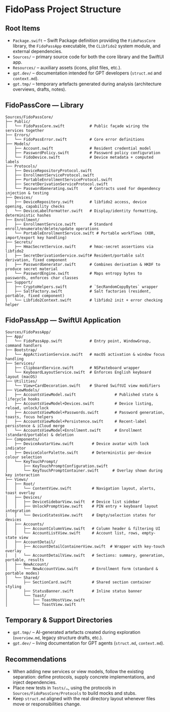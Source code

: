 # FidoPass Project Structure

## Root Items
- `Package.swift` – Swift Package definition providing the `FidoPassCore` library, the `FidoPassApp` executable, the `CLibfido2` system module, and external dependencies.
- `Sources/` – primary source code for both the core library and the SwiftUI app.
- `Resources/` – auxiliary assets (icons, plist files, etc.).
- `gpt.dev/` – documentation intended for GPT developers (`struct.md` and `context.md`).
- `gpt.tmp/` – temporary artefacts generated during analysis (architecture overviews, drafts, notes).

## FidoPassCore — Library
```
Sources/FidoPassCore/
├── Public/
│   └── FidoPassCore.swift           # Public façade wiring the services together
├── Errors/
│   └── FidoPassError.swift          # Core error definitions
├── Models/
│   ├── Account.swift                # Resident credential model
│   ├── PasswordPolicy.swift         # Password policy configuration
│   └── FidoDevice.swift             # Device metadata + computed labels
├── Protocols/
│   ├── DeviceRepositoryProtocol.swift
│   ├── EnrollmentServiceProtocol.swift
│   ├── PortableEnrollmentServiceProtocol.swift
│   ├── SecretDerivationServiceProtocol.swift
│   └── PasswordGenerating.swift     # Contracts used for dependency injection & testing
├── Devices/
│   ├── DeviceRepository.swift       # libfido2 access, device opening, capability checks
│   └── DeviceLabelFormatter.swift   # Display/identity formatting, deterministic hashes
├── Enrollment/
│   ├── EnrollmentService.swift      # Standard enroll/enumerate/delete/update operations
│   └── PortableEnrollmentService.swift # Portable workflows (XOR, import/export key handling)
├── Secrets/
│   ├── HmacSecretService.swift      # hmac-secret assertions via libfido2
│   ├── SecretDerivationService.swift# Resident/portable salt derivation, fixed component
│   ├── PasswordGenerator.swift      # Combines derivation & HKDF to produce secret material
│   └── PasswordEngine.swift         # Maps entropy bytes to passwords, enforces char classes
├── Support/
│   ├── CryptoHelpers.swift          # `SecRandomCopyBytes` wrapper
│   ├── SaltFactory.swift            # Salt factories (resident, portable, fixed component)
│   └── Libfido2Context.swift        # libfido2 init + error checking helper
```

## FidoPassApp — SwiftUI Application
```
Sources/FidoPassApp/
├── App/
│   └── FidoPassApp.swift            # Entry point, WindowGroup, command handlers
├── Bootstrap/
│   └── AppActivationService.swift   # macOS activation & window focus handling
├── Services/
│   ├── ClipboardService.swift       # NSPasteboard wrapper
│   └── KeyboardLayoutService.swift  # Enforces English keyboard layout (macOS)
├── Utilities/
│   └── View+CardDecoration.swift    # Shared SwiftUI view modifiers
├── ViewModels/
│   ├── AccountsViewModel.swift                 # Published state & lifecycle hooks
│   ├── AccountsViewModel+Devices.swift         # Device listing, reload, unlock/lock
│   ├── AccountsViewModel+Passwords.swift       # Password generation, toasts, focus helpers
│   ├── AccountsViewModel+Persistence.swift     # Recent-label persistence & iCloud merge
│   └── AccountsViewModel+Enrollment.swift      # Enrollment (standard/portable) & deletion
├── Components/
│   ├── DeviceAvatarView.swift        # Device avatar with lock indicator
│   ├── DeviceColorPalette.swift      # Deterministic per-device colour selection
│   └── KeyTouchPrompt/
│       ├── KeyTouchPromptConfiguration.swift
│       └── KeyTouchPromptContainer.swift      # Overlay shown during key interaction
├── Views/
│   ├── Root/
│   │   └── ContentView.swift         # Navigation layout, alerts, toast overlay
│   ├── Devices/
│   │   ├── DeviceSidebarView.swift   # Device list sidebar
│   │   ├── UnlockPromptView.swift    # PIN entry + keyboard layout integration
│   │   └── DeviceStatesView.swift    # Empty/selection states for devices
│   ├── Accounts/
│   │   ├── AccountColumnView.swift   # Column header & filtering UI
│   │   └── AccountListView.swift     # Account list, rows, empty-state view
│   ├── AccountDetail/
│   │   ├── AccountDetailContainerView.swift  # Wrapper with key-touch overlay
│   │   └── AccountDetailView.swift   # Sections: summary, generation, portable, results
│   ├── NewAccount/
│   │   └── NewAccountView.swift      # Enrollment form (standard & portable modes)
│   └── Shared/
│       ├── SectionCard.swift         # Shared section container styling
│       ├── StatusBanner.swift        # Inline status banner
│       └── Toast/
│           ├── ToastHostView.swift
│           └── ToastView.swift
```

## Temporary & Support Directories
- `gpt.tmp/` – AI-generated artefacts created during exploration (`overview.md`, legacy structure drafts, etc.).
- `gpt.dev/` – living documentation for GPT agents (`struct.md`, `context.md`).

## Recommendations
- When adding new services or view models, follow the existing separation: define protocols, supply concrete implementations, and inject dependencies.
- Place new tests in `Tests/…`, using the protocols in `Sources/FidoPassCore/Protocols` to build mocks and stubs.
- Keep `struct.md` aligned with the real directory layout whenever files move or responsibilities change.
